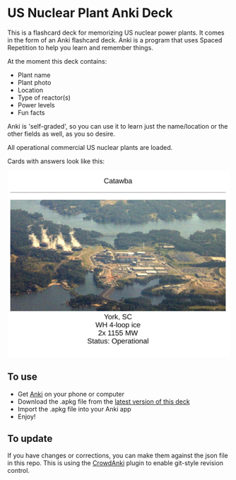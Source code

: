 # US Nuclear Plant Anki Deck

This is a flashcard deck for memorizing US nuclear power plants. It comes in the
form of an Anki flashcard deck. Anki is a program that uses Spaced Repetition
to help you learn and remember things.

At the moment this deck contains:

* Plant name
* Plant photo
* Location
* Type of reactor(s)
* Power levels
* Fun facts

Anki is 'self-graded', so you can use it to learn just the name/location
or the other fields as well, as you so desire.

All operational commercial US nuclear plants are loaded.

Cards with answers look like this:

![Nuclear plant flashcard](screenshot.png?raw=true "Screenshot")

## To use

* Get [Anki](https://apps.ankiweb.net/) on your phone or computer
* Download the .apkg file from the [latest version of this deck](https://github.com/whatisnuclear/nuclear-plant-anki-deck/releases/latest) 
* Import the .apkg file into your Anki app
* Enjoy!

## To update

If you have changes or corrections, you can make them against the json file in
this repo. This is using the
[CrowdAnki](https://ankiweb.net/shared/info/1788670778) plugin to enable
git-style revision control.
